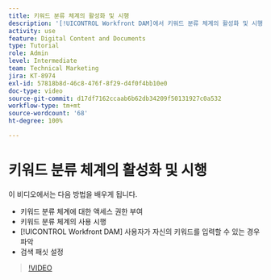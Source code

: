 ```yaml
---
title: 키워드 분류 체계의 활성화 및 시행
description: '[!UICONTROL Workfront DAM]에서 키워드 분류 체계의 활성화 및 시행, 사용자가 자신의 키워드를 입력할 수 잇는 경우 및 검색 패싯을 설정하는 방법을 알아봅니다.'
activity: use
feature: Digital Content and Documents
type: Tutorial
role: Admin
level: Intermediate
team: Technical Marketing
jira: KT-8974
exl-id: 57818b8d-46c8-476f-8f29-d4f0f4bb10e0
doc-type: video
source-git-commit: d17df7162ccaab6b62db34209f50131927c0a532
workflow-type: tm+mt
source-wordcount: '68'
ht-degree: 100%

---
```


# 키워드 분류 체계의 활성화 및 시행

이 비디오에서는 다음 방법을 배우게 됩니다.

* 키워드 분류 체계에 대한 액세스 권한 부여
* 키워드 분류 체계의 사용 시행
* [!UICONTROL Workfront DAM] 사용자가 자신의 키워드를 입력할 수 있는 경우 파악
* 검색 패싯 설정

>[!VIDEO](https://video.tv.adobe.com/v/335237/?quality=12&learn=on&enablevpops)
